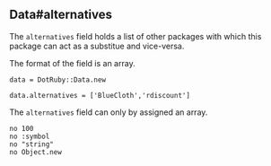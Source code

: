 ## Data#alternatives

The `alternatives` field holds a list of other packages with which this
package can act as a substitue and vice-versa.

The format of the field is an array.

    data = DotRuby::Data.new

    data.alternatives = ['BlueCloth','rdiscount']

The `alternatives` field can only by assigned an array.

    no 100
    no :symbol
    no "string"
    no Object.new

